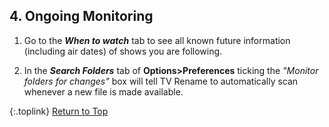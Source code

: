 <!-- START 4 ONGOING MONITORING ------------- -->
## 4. Ongoing Monitoring

1. Go to the _**When to watch**_ tab to see all known future information (including air dates) of shows you are following.

2. In the _**Search Folders**_ tab of **Options>Preferences** ticking the _"Monitor folders for changes"_ box will tell TV&nbsp;Rename to automatically scan whenever a new file is made available.

{:.toplink}
[Return to Top]()
<!-- END 4 ONGOING MONITORING --------------- -->
